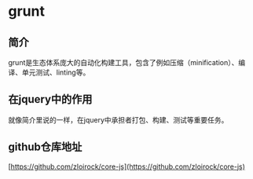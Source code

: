 # grunt

## 简介

grunt是生态体系庞大的自动化构建工具，包含了例如压缩（minification）、编译、单元测试、linting等。

## 在jquery中的作用

就像简介里说的一样，在jquery中承担者打包、构建、测试等重要任务。

## github仓库地址

[https://github.com/zloirock/core-js](https://github.com/zloirock/core-js)